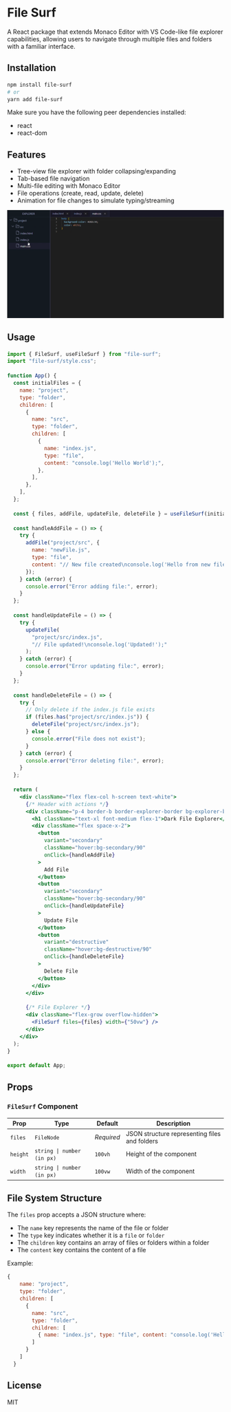 # File Surf

A React package that extends Monaco Editor with VS Code-like file explorer capabilities, allowing users to navigate through multiple files and folders with a familiar interface.

## Installation

```bash
npm install file-surf
# or
yarn add file-surf
```

Make sure you have the following peer dependencies installed:

- react
- react-dom

## Features

- Tree-view file explorer with folder collapsing/expanding
- Tab-based file navigation
- Multi-file editing with Monaco Editor
- File operations (create, read, update, delete)
- Animation for file changes to simulate typing/streaming

![Demo Preview](./assets/demo.png "Demo Preview")

## Usage

```jsx
import { FileSurf, useFileSurf } from "file-surf";
import "file-surf/style.css";

function App() {
  const initialFiles = {
    name: "project",
    type: "folder",
    children: [
      {
        name: "src",
        type: "folder",
        children: [
          {
            name: "index.js",
            type: "file",
            content: "console.log('Hello World');",
          },
        ],
      },
    ],
  };

  const { files, addFile, updateFile, deleteFile } = useFileSurf(initialFiles);

  const handleAddFile = () => {
    try {
      addFile("project/src", {
        name: "newFile.js",
        type: "file",
        content: "// New file created\nconsole.log('Hello from new file!');",
      });
    } catch (error) {
      console.error("Error adding file:", error);
    }
  };

  const handleUpdateFile = () => {
    try {
      updateFile(
        "project/src/index.js",
        "// File updated!\nconsole.log('Updated!');"
      );
    } catch (error) {
      console.error("Error updating file:", error);
    }
  };

  const handleDeleteFile = () => {
    try {
      // Only delete if the index.js file exists
      if (files.has("project/src/index.js")) {
        deleteFile("project/src/index.js");
      } else {
        console.error("File does not exist");
      }
    } catch (error) {
      console.error("Error deleting file:", error);
    }
  };

  return (
    <div className="flex flex-col h-screen text-white">
      {/* Header with actions */}
      <div className="p-4 border-b border-explorer-border bg-explorer-background flex items-center space-x-4">
        <h1 className="text-xl font-medium flex-1">Dark File Explorer</h1>
        <div className="flex space-x-2">
          <button
            variant="secondary"
            className="hover:bg-secondary/90"
            onClick={handleAddFile}
          >
            Add File
          </button>
          <button
            variant="secondary"
            className="hover:bg-secondary/90"
            onClick={handleUpdateFile}
          >
            Update File
          </button>
          <button
            variant="destructive"
            className="hover:bg-destructive/90"
            onClick={handleDeleteFile}
          >
            Delete File
          </button>
        </div>
      </div>

      {/* File Explorer */}
      <div className="flex-grow overflow-hidden">
        <FileSurf files={files} width={"50vw"} />
      </div>
    </div>
  );
}

export default App;
```

## Props

### `FileSurf` Component

| Prop     | Type                       | Default    | Description                                   |
| -------- | -------------------------- | ---------- | --------------------------------------------- |
| `files`  | `FileNode`                 | _Required_ | JSON structure representing files and folders |
| `height` | `string \| number (in px)` | `100vh`    | Height of the component                       |
| `width`  | `string \| number (in px)` | `100vw`    | Width of the component                        |

## File System Structure

The `files` prop accepts a JSON structure where:

- The `name` key represents the name of the file or folder
- The `type` key indicates whether it is a `file` or `folder`
- The `children` key contains an array of files or folders within a folder
- The `content` key contains the content of a file

Example:

```javascript
{
    name: "project",
    type: "folder",
    children: [
      {
        name: "src",
        type: "folder",
        children: [
          { name: "index.js", type: "file", content: "console.log('Hello World');" }
        ]
      }
    ]
  }
```

## License

MIT
